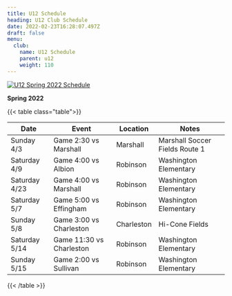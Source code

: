 ```yaml
---
title: U12 Schedule
heading: U12 Club Schedule
date: 2022-02-23T16:28:07.497Z
draft: false
menu:
  club:
    name: U12 Schedule
    parent: u12
    weight: 110
---
```

<!-- Image is a link to itself - creates popout of image -->

[![U12 Spring 2022 Schedule](/img/uploads/u12-schedule.jpg)](/img/uploads/u12-schedule.jpg)

**Spring 2022**

{{< table class="table">}}

| Date | Event | Location | Notes |
| ---- | ----- | -------- | ----- |
| Sunday 4/3 | Game 2:30 vs Marshall | Marshall | Marshall Soccer Fields Route 1 |
| Saturday 4/9 | Game 4:00 vs Albion | Robinson | Washington Elementary |
| Saturday 4/23 | Game 4:00 vs Marshall | Robinson | Washington Elementary |
| Saturday 5/7 | Game 5:00 vs Effingham | Robinson | Washington Elementary |
| Sunday 5/8 | Game 3:00 vs Charleston | Charleston | Hi-Cone Fields |
| Saturday 5/14 | Game 11:30 vs Charleston | Robinson | Washington Elementary |
| Sunday 5/15 | Game 2:00 vs Sullivan | Robinson | Washington Elementary |

{{< /table >}}
